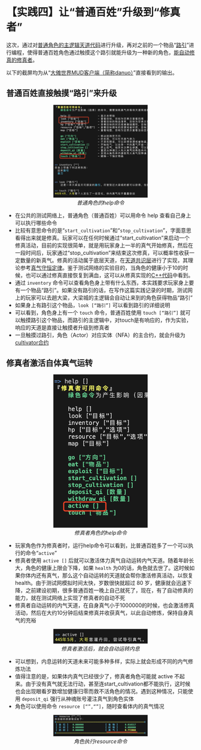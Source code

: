 # 【实践四】让“普通百姓”升级到“修真者”

这次，通过对[普通角色的主逻辑天道代码](../nfas/actors/normal.lua)进行升级，再对之前的一个物品“[路引](../nfas/luyin.lua)”进行编程，使得普通百姓角色通过触摸这个路引就能升级为一种新的角色，[能自动修真的修真者](../nfas/actors/cultivator.lua)。

以下的截屏均为从“[大傩世界MUD客户端（简称danuo）](https://github.com/hongzhongx/taiyi/blob/main/programs/danuo)”直接看到的输出。

## 普通百姓直接触摸“路引”来升级

<div align='center'><img width='50%' src='./imgs/practice04_01.png'></a></div>
<div align='center'><i>普通角色的help命令</i></div>

- 在公共的测试网络上，普通角色（普通百姓）可以用命令 help 查看自己身上可以执行哪些命令
- 比较有意思命令的是“`start_cultivation`”和“`stop_cultivation`”，字面意思看得出来就是修真。玩家可以在任何时候通过“start_cultivation”来启动一个修真活动，目前的实现很简单，就是用玩家身上一半的真气开始修真，然后在一段时间后，玩家通过“stop_cultivation”来结束这次修真，可以概率性收获一定数量的新真气。修真的活动属于底层天道，在[天道共识层](https://github.com/hongzhongx/taiyi)进行了实现，其理论参考[真气守恒定律](https://github.com/hongzhongx/taiyi/blob/main/doc/zhenqishouheng.md)。鉴于测试网络的实验目的，当角色的健康小于10的时候，也可以通过修真直接恢复到满血，这可以从修真实现的[C++代码](https://github.com/hongzhongx/taiyi/blob/main/libraries/chain/database_cultivation.cpp#L167)中看到。
- 通过 `inventory` 命令可以查看角色身上带有什么东西，本实践要求玩家身上要有一个物品“路引”。如果没有路引的话，在写作这篇实践记录的时期，测试网上的玩家可以去趟大梁，大梁城的主逻辑会自动让来到的角色获得物品“路引”
- 如果身上有路引这个物品，`look [“路引”]` 可以看到路引的详细说明
- 可以看到，角色身上有一个 `touch` 命令，普通百姓使用 `touch [“路引”]` 就可以触摸路引这个物品，而路引的主逻辑中，对touch是有响应的，作为实验，响应的天道是直接让触摸者升级到修真者
- 一旦触摸过路引，角色（Actor）对应实体（NFA）的主合约，就会升级为[cultivator合约](../nfas/actors/cultivator.lua)

## 修真者激活自体真气运转

<div align='center'><img width='50%' src='./imgs/practice04_02.png'></a></div>
<div align='center'><i>修真者角色的help命令</i></div>

- 玩家角色作为修真者时，运行help命令可以看到，比普通百姓多了一个可以执行的命令“`active`”
- 修真者使用 `active []` 后就可以激活体力真气自动运转内气天道。随着年龄长大，角色的健康上限会下降，如果 `health` 为0的话，角色就去世了。这时候如果你体内还有真气，那么这个自动运转的天道就会帮你激活修真活动，以恢复 health。由于测试网模拟时间太快，岁数很快就超过 80 岁，健康就会迅速下降，之前建设初期，很多普通百姓一晚上自己就死了，现在，有了自动修真的能力，就在测试网络上实现了修真者的自动不死
- 修真者自动运转的内气天道，在自身真气小于1000000的时候，也会激活修真活动，然后在大约10分钟后结束修真并收获真气，以此自动修炼，保持自身真气的充裕

<div align='center'><img width='50%' src='./imgs/practice04_03.jpeg'></a></div>
<div align='center'><i>修真者激活后，就会自动运转内息</i></div>

- 可以想到，内息运转的天道未来可能多种多样，实际上就会形成不同的内气修炼功法
- 值得注意的是，如果体内真气已经很少了，修真者角色可能就 active 不起来。由于没有真气就无法行动，甚至连start_cultivation都不能执行，这时候也会出现眼看岁数增加健康归零而救不活角色的情况。遇到这种情况，只能使用 `deposit_qi` 强行从神魂账号灌注真气到角色实体
- 角色可以使用命令 `resource [“”,“”]`，随时查看体内的真气情况

<div align='center'><img width='50%' src='./imgs/practice04_04.png'></a></div>
<div align='center'><i>角色执行resource命令</i></div>
